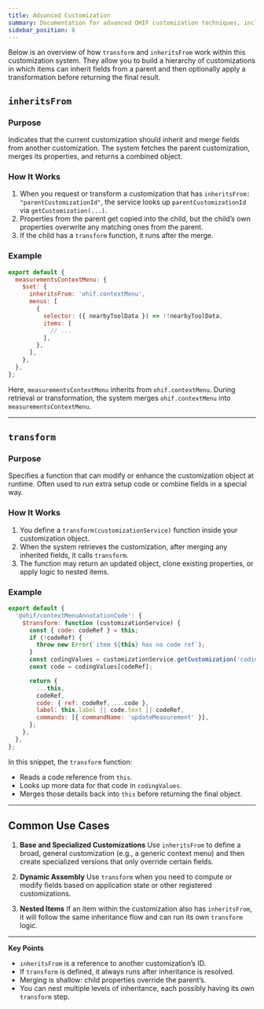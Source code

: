 ```yaml
---
title: Advanced Customization
summary: Documentation for advanced OHIF customization techniques, including inheritance patterns, transform functions, and dynamic assembly of customizations to create sophisticated configurations across the platform.
sidebar_position: 8
---
```



Below is an overview of how `transform` and `inheritsFrom` work within this customization system. They allow you to build a hierarchy of customizations in which items can inherit fields from a parent and then optionally apply a transformation before returning the final result.


## `inheritsFrom`

### Purpose
Indicates that the current customization should inherit and merge fields from another customization. The system fetches the parent customization, merges its properties, and returns a combined object.

### How It Works
1. When you request or transform a customization that has `inheritsFrom: "parentCustomizationId"`, the service looks up `parentCustomizationId` via `getCustomization(...)`.
2. Properties from the parent get copied into the child, but the child’s own properties overwrite any matching ones from the parent.
3. If the child has a `transform` function, it runs after the merge.

### Example
```js
export default {
  measurementsContextMenu: {
    $set: {
      inheritsFrom: 'ohif.contextMenu',
      menus: [
        {
          selector: ({ nearbyToolData }) => !!nearbyToolData,
          items: [
            // ...
          ],
        },
      ],
    },
  },
};
```
Here, `measurementsContextMenu` inherits from `ohif.contextMenu`. During retrieval or transformation, the system merges `ohif.contextMenu` into `measurementsContextMenu`.

---

## `transform`

### Purpose
Specifies a function that can modify or enhance the customization object at runtime. Often used to run extra setup code or combine fields in a special way.

### How It Works
1. You define a `transform(customizationService)` function inside your customization object.
2. When the system retrieves the customization, after merging any inherited fields, it calls `transform`.
3. The function may return an updated object, clone existing properties, or apply logic to nested items.

### Example
```js
export default {
  '@ohif/contextMenuAnnotationCode': {
    $transform: function (customizationService) {
      const { code: codeRef } = this;
      if (!codeRef) {
        throw new Error(`item ${this} has no code ref`);
      }
      const codingValues = customizationService.getCustomization('codingValues');
      const code = codingValues[codeRef];

      return {
        ...this,
        codeRef,
        code: { ref: codeRef, ...code },
        label: this.label || code.text || codeRef,
        commands: [{ commandName: 'updateMeasurement' }],
      };
    },
  },
};
```
In this snippet, the `transform` function:
- Reads a code reference from `this`.
- Looks up more data for that code in `codingValues`.
- Merges those details back into `this` before returning the final object.

---

## Common Use Cases

1. **Base and Specialized Customizations**
   Use `inheritsFrom` to define a broad, general customization (e.g., a generic context menu) and then create specialized versions that only override certain fields.

2. **Dynamic Assembly**
   Use `transform` when you need to compute or modify fields based on application state or other registered customizations.

3. **Nested Items**
   If an item within the customization also has `inheritsFrom`, it will follow the same inheritance flow and can run its own `transform` logic.

---

**Key Points**
- `inheritsFrom` is a reference to another customization’s ID.
- If `transform` is defined, it always runs after inheritance is resolved.
- Merging is shallow: child properties override the parent’s.
- You can nest multiple levels of inheritance, each possibly having its own `transform` step.
